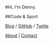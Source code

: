 #Hi, I'm Denny.

##Code & Sport

[Blog](http://www.dennydeng.com/notes) /
[GitHub](https://github.com/idennydeng) /
[Twitte](https://twitter.com/idennydeng)

[About](https://about.me/idennydeng) |
[Contact](mailto:i@dennydeng.com)
